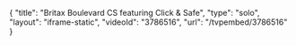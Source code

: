 {
    "title": "Britax Boulevard CS featuring Click & Safe",
    "type": "solo",
    "layout": "iframe-static",
    "videoId": "3786516",
    "url": "\/tvpembed\/3786516"
}
